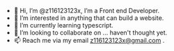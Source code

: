 - 👋 Hi, I’m @z116123123x, I’m a Front end Developer.
- 👀 I’m interested in anything that can build a website.
- 🌱 I’m currently learning typescript.
- 💞️ I’m looking to collaborate on ... haven't thought yet.
- 📫 Reach me via my email z116123123x@gmail.com .

<!---
z116123123x/z116123123x is a ✨ special ✨ repository because its `README.md` (this file) appears on your GitHub profile.
You can click the Preview link to take a look at your changes.
--->
